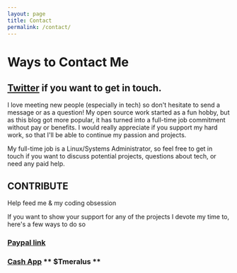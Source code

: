 ```yaml
---
layout: page
title: Contact
permalink: /contact/
---
```

# Ways to Contact Me

## [Twitter](https://wwwtwitter.com/exploi_TED) if you want to get in touch.

 I love meeting new people (especially in tech) so don't hesitate to send a message or as a question!
 My open source work started as a fun hobby, but as this blog got more popular, it has turned into a full-time job commitment without pay or benefits. I would really appreciate if you support my hard work, so that I'll be able to continue my passion and projects.

 My full-time job is a Linux/Systems Administrator, so feel free to get in touch if you want to discuss potential projects, questions about tech, or need any paid help.

## CONTRIBUTE
 Help feed me & my coding obsession

 If you want to show your support for any of the projects I devote my time to, here's a few ways to do so
### [Paypal link](https://www.paypal.com/cgi-bin/webscr?cmd=_donations&business=8G7FG8DFB54S6&currency_code=USD&source=url)

### [Cash App](cash.app/$Tmeralus) ** $Tmeralus **
